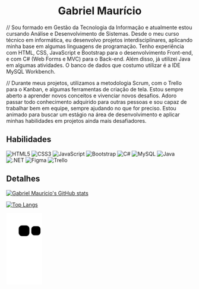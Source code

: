 <h1 align="center">Gabriel Maurício</h1>

// Sou formado em Gestão da Tecnologia da Informação e atualmente estou cursando Análise e Desenvolvimento de Sistemas. Desde o meu curso técnico em informática, eu desenvolvo projetos interdisciplinares, aplicando minha base em algumas linguagens de programação. Tenho experiência com HTML, CSS, JavaScript e Bootstrap para o desenvolvimento Front-end, e com C# (Web Forms e MVC) para o Back-end. Além disso, já utilizei Java em algumas atividades. O banco de dados que costumo utilizar é a IDE MySQL Workbench.  

// Durante meus projetos, utilizamos a metodologia Scrum, com o Trello para o Kanban, e algumas ferramentas de criação de tela. Estou sempre aberto a aprender novos conceitos e vivenciar novos desafios. Adoro passar todo conhecimento adquirido para outras pessoas e sou capaz de trabalhar bem em equipe, sempre ajudando no que for preciso. Estou animado para buscar um estágio na área de desenvolvimento e aplicar minhas habilidades em projetos ainda mais desafiadores.

## Habilidades
![HTML5](https://img.shields.io/badge/HTML5-E34F26?style=for-the-badge&logo=html5&logoColor=white)
![CSS3](https://img.shields.io/badge/CSS3-1572B6?style=for-the-badge&logo=css3&logoColor=white)
![JavaScript](https://img.shields.io/badge/JavaScript-323330?style=for-the-badge&logo=javascript&logoColor=F7DF1E)
![Bootstrap](https://img.shields.io/badge/Bootstrap-563D7C?style=for-the-badge&logo=bootstrap&logoColor=white)
![C#](https://img.shields.io/badge/C%23-239120?style=for-the-badge&logo=c-sharp&logoColor=white)
![MySQL](https://img.shields.io/badge/MySQL-005C84?style=for-the-badge&logo=mysql&logoColor=white)
![Java](https://img.shields.io/badge/java-%23ED8B00.svg?style=for-the-badge&logo=java&logoColor=white)
![.NET](https://img.shields.io/badge/.NET-512BD4?style=for-the-badge&logo=dotnet&logoColor=white)
![Figma](https://img.shields.io/badge/Figma-F24E1E?style=for-the-badge&logo=figma&logoColor=white)
![Trello](https://img.shields.io/badge/Trello-0052CC?style=for-the-badge&logo=trello&logoColor=white)


## Detalhes
 [![Gabriel Maurício's GitHub stats](https://github-readme-stats.vercel.app/api?username=gmauricio21&show_icons=true&theme=default)](https://github.com/anuraghazra/github-readme-stats)

[![Top Langs](https://github-readme-stats.vercel.app/api/top-langs/?username=gmauricio21&layout=compact&theme=default)](https://github.com/anuraghazra/github-readme-stats)

![Snake animation](https://github.com/gmauricio21/gmauricio21/blob/output/github-contribution-grid-snake.svg)
 
